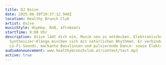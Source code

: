 ```yaml
---
title: DJ Osive
date: 2025-06-30T19:37:12.948Z
location: Healthy Brunch Club
artist: Osive
musicStyle: HipHop, RnB, afrobeats
startTime: 9:00 Uhr
description: Osive lädt dich ein, Musik neu zu entdecken. Elektronische
  Synthesizer-Klänge mischen sich mit natürlichen Rhythmen. Er verbindet ruhige
  Lo-Fi-Sounds, markante Basslinien und pulsierende Dance- sowie Elektro-Beats.
audioAnnouncement: www.healthybrunchclub.at/content/test.mp3
active: true
---
```

